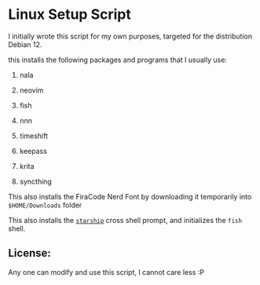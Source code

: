 # Linux Setup Script
I initially wrote this script for my own purposes, targeted for the distribution Debian 12.

this installs the following packages and programs that I usually use:

1. nala
2. neovim
3. fish
4. nnn

5. timeshift
6. keepass
7. krita
8. syncthing


This also installs the FiraCode Nerd Font by downloading it temporarily into `$HOME/Downloads` folder

This also installs the [`starship`](https://starship.rs/) cross shell prompt, and initializes the `fish` shell.

## License:
Any one can modify and use this script, I cannot care less :P

